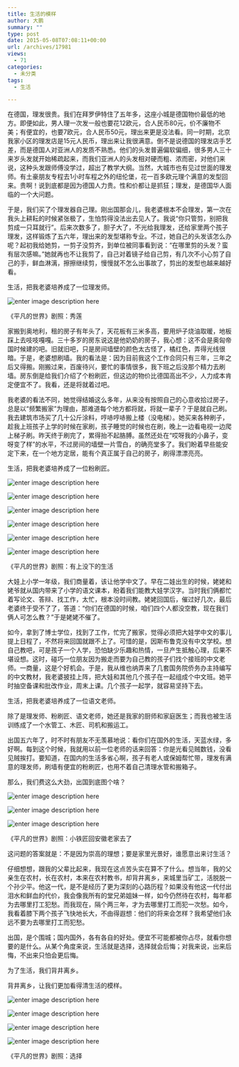 ```yaml
---
title: 生活的模样
author: 大鹏
summary: ""
type: post
date: 2015-05-08T07:08:11+00:00
url: /archives/17981
views:
  - 71
categories:
  - 未分类
tags:
  - 生活

---
```

在德国，理发很贵。我们在拜罗伊特住了五年多，这座小城是德国物价最低的地方。即便如此，男人理一次发一般也要花12欧元，合人民币80元，价不廉物不美；有便宜的，也要7欧元，合人民币50元，理出来更是没法看。同一时期，北京我家小区的理发店是15元人民币，理出来让我很满意。倒不是说德国的理发店手艺差，而是德国人对亚洲人的发质不熟悉。他们的头发普遍偏软偏细，很多男人三十来岁头发就开始稀疏起来，而我们亚洲人的头发相对硬而粗、浓而密，对他们来说，这种头发跟师傅没学过，超出了教学大纲。当然，大城市也有见过世面的理发师。有土豪朋友专程去1小时车程之外的纽伦堡，花一百多欧元理个满意的发型回来。贵啊！说到底都是因为德国人力贵。性和价都让是抓狂；理发，是德国华人面临的一个大问题。

于是，我们买了个理发器自己理。刚出国那会儿，我老婆根本不会理发，第一次在我头上耕耘的时候紧张极了，生怕剪得没法出去见人了。我说“你只管剪，别把我剪成一只耳就行”。后来次数多了，胆子大了，不光给我理发，还给家里两个孩子理发，这样锻炼了五六年，理出来的发型堪称专业。不过，她自己的头发该怎么办呢？起初我给她剪，一剪子没剪齐，到单位被同事看到说：“在哪里剪的头发？蛮有层次感嘛。”她就再也不让我剪了，自己对着镜子给自己剪，有几次不小心剪了自己的手，鲜血淋漓，擦擦继续剪，慢慢就不怎么出事故了，剪出的发型也越来越好看。

生活，把我老婆培养成了一位理发师。

![enter image description here][1]

《平凡的世界》剧照：秀莲

家搬到奥地利，租的房子有年头了，天花板有三米多高，要用炉子烧油取暖，地板踩上去吱吱嘎嘎。三十多岁的房东说这是他奶奶的房子，我心想：这不会是奥匈帝国时候建的吧。旧就旧吧，只是房间墙壁的颜色太古怪了，橘红色，弄得光线很暗。于是，老婆想刷墙。我的看法是：因为目前我这个工作合同只有三年，三年之后又得搬。刚搬过来，百废待兴，要忙的事情很多，我下班之后没那个精力去刷墙。房东倒是给我们介绍了个粉刷匠，但这边的物价比德国高出不少，人力成本肯定便宜不了。我看，还是将就着过吧。

我老婆的看法不同，她觉得结婚这么多年，从来没有按照自己的心意收拾过房子，总是以“频繁搬家”为理由，那难道每个地方都将就，将就一辈子？于是就自己刷。我去建筑市场买了几十公斤涂料，哼哧哼哧搬上楼（没电梯）。她买来各种刷子，趁我上班孩子上学的时候在家刷，孩子睡觉的时候也在刷，晚上一边看电视一边爬上梯子刷。昨天终于刷完了，累得抬不起胳膊。虽然还处在“哎呀我的小鼻子，变呀变了样”的水平，不过房间的墙壁一片雪白，的确亮堂多了。我们盼着早些能安定下来，在一个地方定居，能有个真正属于自己的房子，刷得漂漂亮亮。

生活，把我老婆培养成了一位粉刷匠。

![enter image description here][2]

![enter image description here][3]

![enter image description here][4]

![enter image description here][5]

![enter image description here][6]

![enter image description here][7]

《平凡的世界》剧照：有上没下的生活

大娃上小学一年级，我们商量着，该让他学中文了。早在二娃出生的时候，姥姥和姥爷就从国内带来了小学的语文课本，盼着我们能教大娃学汉字。当时我们俩都忙着写论文、答辩、找工作，太忙，根本没时间教。姥姥回国后，催过好几次，最后老婆终于受不了了，答道：“你们在德国的时候，咱们四个人都没空教，现在我们俩人可怎么教？”于是姥姥不催了。

如今，拿到了博士学位，找到了工作，忙完了搬家，觉得必须把大娃学中文的事儿提上日程了，不然将来回国就跟不上了。可惜的是，因斯布鲁克没有中文学校。想自己教吧，可是孩子一个人学，恐怕缺少乐趣和热情，一旦产生抵触心理，后果不堪设想。这时，碰巧一位朋友因为搬走而要为自己教的孩子们找个接班的中文老师。一商量，这是个好机会。于是，我从维也纳弄来了几套国务院侨务办主持编写的中文教材，我老婆披挂上阵，把大娃和其他几个孩子在一起组成个中文班。她平时抽空备课和批改作业，周末上课。几个孩子一起学，就容易坚持下去。

生活，把我老婆培养成了一位语文老师。

除了是理发师、粉刷匠、语文老师，她还是我家的厨师和家庭医生；而我也被生活训练成了一个水管工、木匠、司机和搬运工。

出国五六年了，时不时有朋友不无羡慕地说：看你们在国外的生活，天蓝水绿，多好啊。每到这个时候，我就用以前一位老师的话来回答：你是光看见贼数钱，没看见贼挨打。要知道，在国内的生活多省心啊，孩子有老人或保姆帮忙带，理发有满意的理发师，刷墙有便宜的粉刷匠，也用不着自己清理水管和搬箱子。

那么，我们费这么大劲，出国到底图个啥？

![enter image description here][8]

![enter image description here][9]

![enter image description here][10]

《平凡的世界》剧照：小铁匠回安徽老家去了

这问题的答案就是：不是因为崇高的理想；要是家里光景好，谁愿意出来讨生活？

仔细想想，跟我的父辈比起来，我现在这点苦头实在算不了什么。想当年，我的父亲生在农村，长在农村，本来在农村教书，却背井离乡，来城里当矿工，活脱脱一个孙少平。他这一代，是不是经历了更为深刻的心路历程？如果没有他这一代付出泪水和鲜血的代价，我会像我所有的堂兄弟姐妹一样，如今仍然待在农村，每年都为去哪里打工犯愁。而我现在，隔个两三年，才为去哪里打工而犯一次愁。如今，我看着膝下两个孩子飞快地长大，不由得遐想：他们的将来会怎样？我希望他们永远不要为去哪里打工而犯愁。

出国，是个围城；国内国外，各有各自的好处。便宜不可能都被你占尽，就看你想要的是什么。从某个角度来说，生活就是选择，选择就会后悔；对我来说，出来后悔，不出来只怕会更后悔。

为了生活，我们背井离乡。

背井离乡，让我们更加看得清生活的模样。

![enter image description here][11]

![enter image description here][12]

![enter image description here][13]

![enter image description here][14]

《平凡的世界》剧照：选择

 [1]: https://ix7kqq-bn1305.files.1drv.com/y2pZQNpryFSSdcyNjfPbkXQHQB8fCNUk1lH39TrRliesDyvYvAfLUw-mzCQ0qy2jqoWseRqlN1ZTXpIP4DJ2HtPkFDwkQbWGYW1nUXQOd6YEzD5E-sQj3h9L5bMNW14SjVu8rgDJcJiIPrN4byZIT_fMd5YS8bnUP-96wHtOMjdevs/2015-05-07_0814.jpg
 [2]: https://ix7kqq-bn1305.files.1drv.com/y2pHGsGuFLkaW2TQylAFssRMPuxChSNXgwO2XNnDpFK1ZkkzqUNnBwtR0Q50bk-QFMP6s7OGTcKLH5Gdk-stEJI41TVibOp11ojyFLERfdbaKAoXkqewTYPl2G5QsUVZLbkrbdAr-o5WpatNJXRt1K3cIqIm6k0UDlDzXEkIXjM1-w/2015-05-07_0838.jpg
 [3]: https://ix7kqq-bn1305.files.1drv.com/y2pgWiTNFqHg3ZG5q1pxjeA7wh7AGnrWyxV9FIcTgvKvWrza1DhNANN5cw1Dujo2v-wkYjOBFK4lB-hYaCKRLckmThsaD6eAhVinrAnrOzkd5ILWlp8OhVtK8eeBZV6ZE2YV2IMQCA7yUm4a-7pLrsE6f0YRJkzJxdDcN1kOGD69BQ/2015-05-07_0839.jpg
 [4]: https://ix7kqq-bn1305.files.1drv.com/y2pEqTrR8DJxEMAXdGrZ2lVW-hr48S8yYvQ8uZf9ULH6NIBpJPPLxsN6xUROUi2p6DI9HElgg5u4rnUs46qJCFSNJ4v8z-PBgXSfsd1QteEJFdMdTyB5BCLcN7pMhS6Qstfq7PmuA6Anz-SdLdxBDKG0wa4WmJOID0phKER4sDW4js/2015-05-07_0843.jpg
 [5]: https://ix7kqq-bn1305.files.1drv.com/y2povuvhXfx3y9RxXo9MsbrdK9aa6GUOrc6oy6_l0gJv95J6Kl8LF2HdQr1oQx_s3H7VWnwtC6mj-2CtXlUz3uegQzFDHTzPSJDEWUDNztbzUFMjBbDlTnZQcGGUY-4MK140X_CNXRHqGO2crISJ8-TjeGobwjf0uu-DyzwSXM6K88/2015-05-07_0844.jpg
 [6]: https://ix7kqq-bn1305.files.1drv.com/y2p8LEkc3ZYi3aYvSA9lhVkgjPn3f77OQfWGWjNixOClKH_fWVhk2gYLhlfsIZ0ED6fPNPqGygd9hRbsV19wRfyfelEEWqhwqzHc1URlLfK7lUdONxOzIX1VXpUnZgP33g32sO431Lx4bRXC_jhH6e2JZGe2TN7H7ERuP3Ft8-uhSw/2015-05-07_0845.jpg
 [7]: https://ix7kqq-bn1305.files.1drv.com/y2p1TEfKgIJ6gat-vhVzQWUE51LR9l5ZOHbihAoXkq8yGkpFgdgqzXsOVk_WUTMdll7xpC-fXgG-6tvWVVjlUZq-EUOph7dfUw1syNSO2Yg_-5lksYMbizzWJxhb0T142NfxkbXw20LpQtNEEnJPUiOUxR734J9JCSmG20vJ_3iw5I/2015-05-07_0846.jpg
 [8]: https://ix7kqq-bn1305.files.1drv.com/y2pWp3EmgWdka8wCRDdw32IPg-jjkGSKOcVPxMCaWJoq2W1QeFJu1fS39-KvNcgJ7QjmFsDEOvptj-uRXl6pRUG8SIB5qS4Tm3KmmSQZIhrkA7cYKs8mvl8D29VkArgbtgZIGLDTgOYFBGQcVsStIFAVYHF_1yLR8H1VOCZQtn9O20/2015-05-07_0795.jpg
 [9]: https://ix7kqq-bn1305.files.1drv.com/y2p9-GjmtugHqfv57Kv0oM5JopTvorScWcgi-ZyarDX8fooPQvDfiMw8oGhu9Ej8cBfIdY1lwYoIwQv5Id9rqlx8KMx8Vatres2Jf_mME6OdpB1cjL-cJNaH6_uWaaG4v-bVI8b2h4eMS7dzSFcpoqJEquOSLXoFDbax0qFdy1GGzw/2015-05-07_0796.jpg
 [10]: https://ix7kqq-bn1305.files.1drv.com/y2p-C0X98lAJA-z0f4CdtjoAE8Ypj9p07KCSM1vcdmxISj0oZGj2YEt-HU2Apz2PSCOMoCir8YrXgGjBOUI3Cdb53Cdra-7ovzSw5_jiVnpbSFMpjE9krKGE0Xpjeufja-Dh8gIIht-Ts96HQ4AG4GlTbi9IFZi3WyvLc8_fY1K3yQ/2015-05-07_0797.jpg
 [11]: https://ix7kqq-bn1305.files.1drv.com/y2pgfG83q_D5gRiYPA4p8vPVgO2TVWbO1MSrCmksrZfXmWSdr0mvRaZKudHb8zo9bz_hAU0vTCiCtnUbTk7Q_gY4DLZZHc_Ww_BU5O-d9BDiLhQeEd2N22lkh1ServlvQmNQVcHKhr9OLItZUeGZ8BYrgVKAfwOuTP-VHuPv8XYWSE/2015-05-07_0847.jpg
 [12]: https://ix7kqq-bn1305.files.1drv.com/y2p3EiNCd67HPmHDVQTTotYMgh9oglqAwI1GPsHMm9_d7JPE3wHnx576R4EFtUX2qksCZeyPF0gOpxN05E1uWcHBMIbUQA8yn5I4zYrrseQMh-bwhSd_o-3FJHyiR6weNg77NJBnYbqQvUoATo9W5dEYtHyxkzO_hwDJ8Ija2eIVIk/2015-05-07_0848.jpg
 [13]: https://ix7kqq-bn1305.files.1drv.com/y2pvwCSYzEI9hj7IJjq4Ij_sfAaLKF4pYb0pZhSURarEZeZLQr7nxLYQYuUmbsYzmvBotpnBmwiHJXm43X38CdlOv-vLDII79YLSYiCLCBbTOz1IYeJ3NrJuyqFJvELZPPWNcOxaBfgxMq-vUKc_K_xklaePi99WGLx7UUSuZUfW2Q/2015-05-07_0850.jpg
 [14]: https://ix7kqq-bn1305.files.1drv.com/y2pyL4NlzjVJelCE1HHhoNDsVToxUTP0zsB-y-1FM6QUav1jVuVK49pWDYtIqyVDximNd_JMGnWornqkPE0id9TFs0B0iGo_2H6bRJJh6hXmgO4q_TRZ2vjQed65kqUns7Xj930jWw8FVH1jnBO8M1AD1AhPAVWu944gjX1tenaa9M/2015-05-07_0851.jpg
